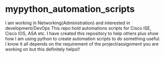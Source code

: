 # mypython_automation_scripts
I am working in Networking(Administration) and interested in development/DevOps
This repo hold automations scripts for Cisco ISE, Cisco IOS, ASA etc.
I have created this repository to help others plus show how I am using python to create automation scripts to do something useful. I know it all depends on the requirement of the project/assignment you are working on but this definitely helps!!

